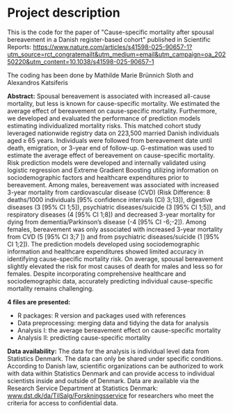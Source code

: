 # Project description

This is the code for the  paper of "Cause-specific mortality after spousal bereavement in a Danish register-based cohort" published in Scientific Reports: https://www.nature.com/articles/s41598-025-90657-1?utm_source=rct_congratemailt&utm_medium=email&utm_campaign=oa_20250220&utm_content=10.1038/s41598-025-90657-1

The coding has been done by Mathilde Marie Brünnich Sloth and Alexandros Katsiferis

**Abstract:**
Spousal bereavement is associated with increased all-cause mortality, but less is known for cause-specific mortality. We estimated the average effect of bereavement on cause-specific mortality. Furthermore, we developed and evaluated the performance of prediction models estimating individualized mortality risks. This matched cohort study leveraged nationwide registry data on 223,500 married Danish individuals aged ≥ 65 years. Individuals were followed from bereavement date until death, emigration, or 3-year end of follow-up. G-estimation was used to estimate the average effect of bereavement on cause-specific mortality. Risk prediction models were developed and internally validated using logistic regression and Extreme Gradient Boosting utilizing information on sociodemographic factors and healthcare expenditures prior to bereavement. Among males, bereavement was associated with increased 3-year mortality from cardiovascular disease (CVD) (Risk Difference: 8 deaths/1000 individuals [95% confidence intervals (CI) 3;13]), digestive diseases (3 [95% CI 1;5]), psychiatric diseases/suicide (3 [95% CI 1;5]), and respiratory diseases (4 [95% CI 1;8]) and decreased 3-year mortality for dying from dementia/Parkinson’s disease (-4 [95% CI -6;-2]). Among females, bereavement was only associated with increased 3-year mortality from CVD (5 [95% CI 3;7 ]) and from psychiatric diseases/suicide (1 [95% CI 1;2]). The prediction models developed using sociodemographic information and healthcare expenditures showed limited accuracy in identifying cause-specific mortality risk. On average, spousal bereavement slightly elevated the risk for most causes of death for males and less so for females. Despite incorporating comprehensive healthcare and sociodemographic data, accurately predicting individual cause-specific mortality remains challenging.

**4 files are presented:**
- R packages: R version and packages used with references
- Data preprocessing: merging data and tidying the data for analysis
- Analysis I: the average bereavement effect on cause-specific mortality
- Analysis II: predicting cause-specific mortality

**Data availability:** The data for the analysis is individual level data from Statistics Denmark. The data can only be shared under specific conditions. According to Danish law, scientific organizations can be authorized to work with data within Statistics Denmark and can provide access to individual scientists inside and outside of Denmark. Data are available via the Research Service Department at Statistics Denmark: www.dst.dk/da/TilSalg/Forskningsservice for researchers who meet the criteria for access to confidential data.
